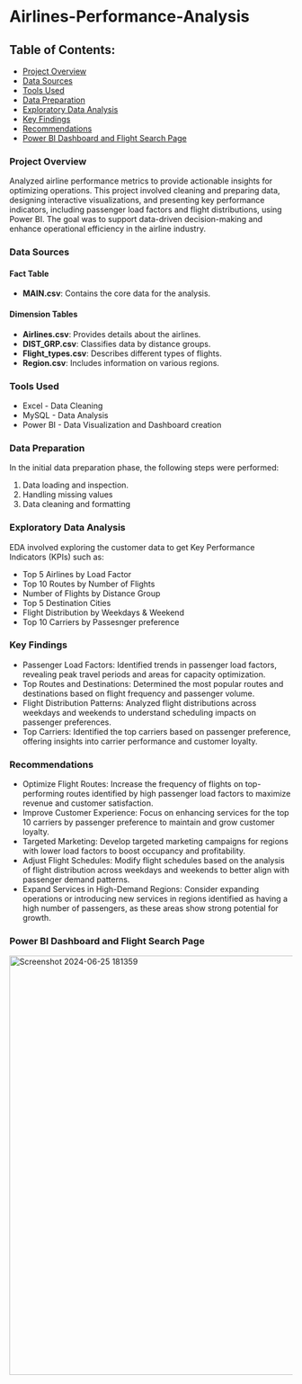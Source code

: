 # Airlines-Performance-Analysis


## Table of Contents:

- [Project Overview](#project-overview)
- [Data Sources](#data-sources)
- [Tools Used](#tools-used)
- [Data Preparation](#data-preparation)
- [Exploratory Data Analysis](#exploratory-data-analysis)
- [Key Findings](#key-findings)
- [Recommendations](#recommendations)
- [Power BI Dashboard and Flight Search Page](#power-bi-dashboard-and-flight-search-page)

### Project Overview

Analyzed airline performance metrics to provide actionable insights for optimizing operations. This project involved cleaning and preparing data, designing interactive visualizations, and presenting key performance indicators, including passenger load factors and flight distributions, using Power BI. The goal was to support data-driven decision-making and enhance operational efficiency in the airline industry.

### Data Sources

#### Fact Table
- **MAIN.csv**: Contains the core data for the analysis.

#### Dimension Tables
- **Airlines.csv**: Provides details about the airlines.
- **DIST_GRP.csv**: Classifies data by distance groups.
- **Flight_types.csv**: Describes different types of flights.
- **Region.csv**: Includes information on various regions.

                  
### Tools Used

- Excel - Data Cleaning
- MySQL - Data Analysis
- Power BI - Data Visualization and Dashboard creation

### Data Preparation

In the initial data preparation phase, the following steps were performed:
1. Data loading and inspection.
2. Handling missing values
3. Data cleaning and formatting

### Exploratory Data Analysis

EDA involved exploring the customer data to get Key Performance Indicators (KPIs) such as:
- Top 5 Airlines by Load Factor
- Top 10 Routes by Number of Flights
- Number of Flights by Distance Group
- Top 5 Destination Cities
- Flight Distribution by Weekdays & Weekend
- Top 10 Carriers by Passesnger preference

### Key Findings

- Passenger Load Factors: Identified trends in passenger load factors, revealing peak travel periods and areas for capacity optimization.
- Top Routes and Destinations: Determined the most popular routes and destinations based on flight frequency and passenger volume.
- Flight Distribution Patterns: Analyzed flight distributions across weekdays and weekends to understand scheduling impacts on passenger preferences.
- Top Carriers: Identified the top carriers based on passenger preference, offering insights into carrier performance and customer loyalty.

### Recommendations

- Optimize Flight Routes: Increase the frequency of flights on top-performing routes identified by high passenger load factors to maximize revenue and customer satisfaction.
- Improve Customer Experience: Focus on enhancing services for the top 10 carriers by passenger preference to maintain and grow customer loyalty.
- Targeted Marketing: Develop targeted marketing campaigns for regions with lower load factors to boost occupancy and profitability.
- Adjust Flight Schedules: Modify flight schedules based on the analysis of flight distribution across weekdays and weekends to better align with passenger demand patterns.
- Expand Services in High-Demand Regions: Consider expanding operations or introducing new services in regions identified as having a high number of passengers, as these areas show strong potential for growth.


### Power BI Dashboard and Flight Search Page
<img width="746" alt="Screenshot 2024-06-25 181359" src="https://github.com/user-attachments/assets/2fbbb0ff-0baf-4b98-b2c9-eb1e4971568e">


